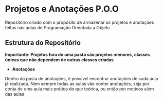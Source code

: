 # Projetos e Anotações P.O.O

Repositório criado com o propósito de armazenar os projetos e anotações feitas nas aulas de Programação Orientada a Objeto

## Estrutura do Repositório

**Importante: Projetos fora de uma pasta são projetos menores, classes únicas que não dependem de outras classes criadas**

- **Anotações**

Dentro da pasta de anotações, é possivel encontrar anotações de cada aula já realizada. Nem sempre todas as aulas vão conter anotações, seja por conta de uma aula mais prática do que teórica, ou então por motivos além das aulas
